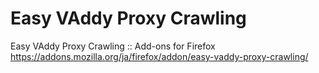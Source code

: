 # Easy VAddy Proxy Crawling

Easy VAddy Proxy Crawling :: Add-ons for Firefox https://addons.mozilla.org/ja/firefox/addon/easy-vaddy-proxy-crawling/